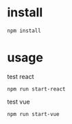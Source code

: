 # install
```
npm install
```

# usage
test react
```
npm run start-react
```

test vue
```
npm run start-vue
```